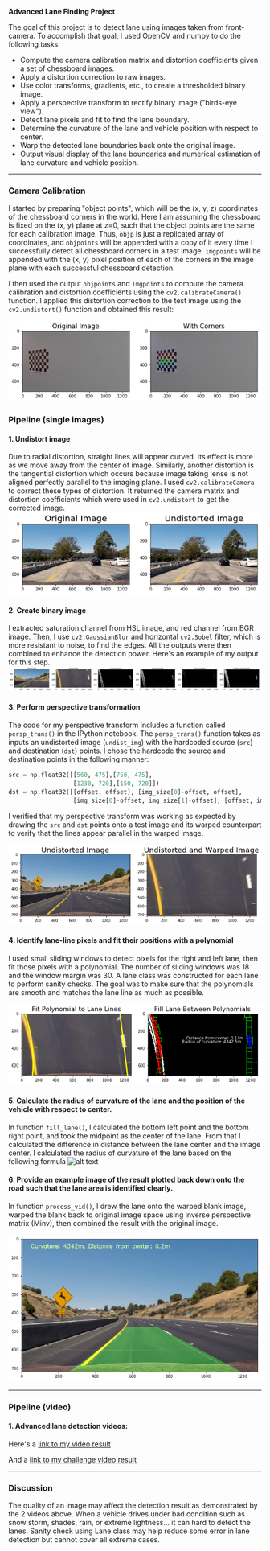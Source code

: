 
**Advanced Lane Finding Project**

The goal of this project is to detect lane using images taken from front-camera. To accomplish that goal, I used OpenCV and numpy to do the following tasks:

* Compute the camera calibration matrix and distortion coefficients given a set of chessboard images.
* Apply a distortion correction to raw images.
* Use color transforms, gradients, etc., to create a thresholded binary image.
* Apply a perspective transform to rectify binary image ("birds-eye view").
* Detect lane pixels and fit to find the lane boundary.
* Determine the curvature of the lane and vehicle position with respect to center.
* Warp the detected lane boundaries back onto the original image.
* Output visual display of the lane boundaries and numerical estimation of lane curvature and vehicle position.

[//]: # (Image References)

[image1]: ./examples/chessboard.png "chessboard detection"
[image2]: ./examples/undistort_output.png "Undistorted"
[image3]: ./examples/binary_combo_example.png "Binary Example"
[image4]: ./examples/warped.png "Warp Example"
[image5]: ./examples/color_fit_lines.png "Fit Visual"
[image6]: ./examples/radcurve.png "Calculate Radius of Curvature"
[image7]: ./examples/example_output.png "Output"
[video1]: ./result.mp4 "Video 1"
[video2]: ./challenge_result.mp4 "Video 2"


---

### Camera Calibration

I started by preparing "object points", which will be the (x, y, z) coordinates of the chessboard corners in the world. Here I am assuming the chessboard is fixed on the (x, y) plane at z=0, such that the object points are the same for each calibration image.  Thus, `objp` is just a replicated array of coordinates, and `objpoints` will be appended with a copy of it every time I successfully detect all chessboard corners in a test image.  `imgpoints` will be appended with the (x, y) pixel position of each of the corners in the image plane with each successful chessboard detection.  

I then used the output `objpoints` and `imgpoints` to compute the camera calibration and distortion coefficients using the `cv2.calibrateCamera()` function.  I applied this distortion correction to the test image using the `cv2.undistort()` function and obtained this result: 

![alt text][image1]

### Pipeline (single images)

#### 1. Undistort image
Due to radial distortion, straight lines will appear curved. Its effect is more as we move away from the center of image. Similarly, another distortion is the tangential distortion which occurs because image taking lense is not aligned perfectly parallel to the imaging plane. I used `cv2.calibrateCamera` to correct these types of distortion. It returned the camera matrix and distortion coefficients which were used in `cv2.undistort` to get the corrected image.
![alt text][image2]

#### 2. Create binary image

I extracted saturation channel from HSL image, and red channel from BGR image. Then, I use `cv2.GaussianBlur` and horizontal `cv2.Sobel` filter, which is more resistant to noise, to find the edges.  All the outputs were then combined to enhance the detection power. Here's an example of my output for this step.
![alt text][image3]

#### 3. Perform perspective transformation

The code for my perspective transform includes a function called `persp_trans()` in the IPython notebook.  The `persp_trans()` function takes as inputs an undistorted image (`undist_img`) with the hardcoded source (`src`) and destination (`dst`) points.  I chose the hardcode the source and destination points in the following manner:

```python
src = np.float32([[560, 475],[750, 475],
                  [1230, 720],[150, 720]])
dst = np.float32([[offset, offset], [img_size[0]-offset, offset], 
                  [img_size[0]-offset, img_size[1]-offset], [offset, img_size[1]-offset]])
```

I verified that my perspective transform was working as expected by drawing the `src` and `dst` points onto a test image and its warped counterpart to verify that the lines appear parallel in the warped image.

![alt text][image4]

#### 4. Identify lane-line pixels and fit their positions with a polynomial

I used small sliding windows to detect pixels for the right and left lane, then fit those pixels with a polynomial. The number of sliding windows was 18 and the window margin was 30. A lane class was constructed for each lane to perform sanity checks. The goal was to make sure that the polynomials are smooth and matches the lane line as much as possible.

![alt text][image5]

#### 5. Calculate the radius of curvature of the lane and the position of the vehicle with respect to center.

In function `fill_lane()`, I calculated the bottom left point and the bottom right point, and took the midpoint as the center of the lane. From that I calculated the difference in distance between the lane center and the image center.
I calculated the radius of curvature of the lane based on the following formula
![alt text][image6]

#### 6. Provide an example image of the result plotted back down onto the road such that the lane area is identified clearly.

In function `process_vid()`, I drew the lane onto the warped blank image, warped the blank back to original image space using inverse perspective matrix (Minv), then combined the result with the original image.

![alt text][image7]

---

### Pipeline (video)

#### 1. Advanced lane detection videos:

Here's a [link to my video result](./result.mp4)

And a [link to my challenge video result](./challenge_result.mp4)

---

### Discussion

The quality of an image may affect the detection result as demonstrated by the 2 videos above. When a vehicle drives under bad condition such as snow storm, shades, rain, or extreme lightness... it can hard to detect the lanes. Sanity check using Lane class may help reduce some error in lane detection but cannot cover all extreme cases. 
